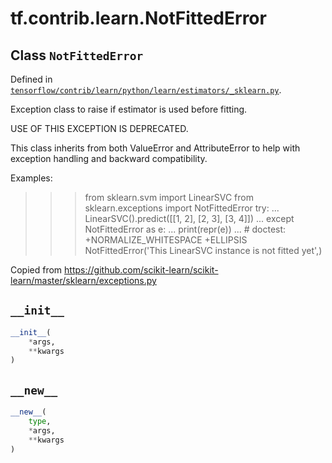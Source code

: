 <div itemscope itemtype="http://developers.google.com/ReferenceObject">
<meta itemprop="name" content="tf.contrib.learn.NotFittedError" />
<meta itemprop="path" content="Stable" />
<meta itemprop="property" content="__init__"/>
<meta itemprop="property" content="__new__"/>
</div>

# tf.contrib.learn.NotFittedError

## Class `NotFittedError`





Defined in [`tensorflow/contrib/learn/python/learn/estimators/_sklearn.py`](https://www.tensorflow.org/code/tensorflow/contrib/learn/python/learn/estimators/_sklearn.py).

Exception class to raise if estimator is used before fitting.

USE OF THIS EXCEPTION IS DEPRECATED.

This class inherits from both ValueError and AttributeError to help with
exception handling and backward compatibility.

Examples:
>>> from sklearn.svm import LinearSVC
>>> from sklearn.exceptions import NotFittedError
>>> try:
...     LinearSVC().predict([[1, 2], [2, 3], [3, 4]])
... except NotFittedError as e:
...     print(repr(e))
...                        # doctest: +NORMALIZE_WHITESPACE +ELLIPSIS
NotFittedError('This LinearSVC instance is not fitted yet',)

Copied from
https://github.com/scikit-learn/scikit-learn/master/sklearn/exceptions.py

<h2 id="__init__"><code>__init__</code></h2>

``` python
__init__(
    *args,
    **kwargs
)
```



<h2 id="__new__"><code>__new__</code></h2>

``` python
__new__(
    type,
    *args,
    **kwargs
)
```





